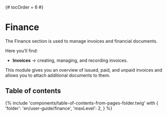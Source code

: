 {# tocOrder = 6 #}

# Finance

The Finance section is used to manage invoices and financial documents.

Here you’ll find:

  * **Invoices** → creating, managing, and recording invoices.

This module gives you an overview of issued, paid, and unpaid invoices and allows you to attach additional documents to them.

## Table of contents

{% include 'components/table-of-contents-from-pages-folder.twig' with {
  'folder': 'en/user-guide/finance',
  'maxLevel': 2,
} %}

